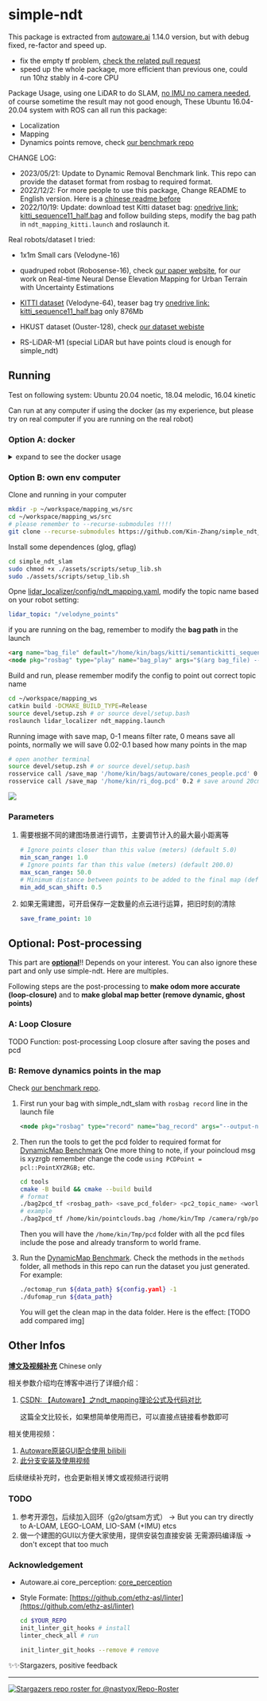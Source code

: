 # simple-ndt

This package is extracted from [autoware.ai](https://github.com/Autoware-AI) 1.14.0 version, but with debug fixed, re-factor and speed up.

- fix the empty tf problem, [check the related pull request](https://github.com/autowarefoundation/autoware_ai_perception/pull/60)
- speed up the whole package, more efficient than previous one, could run 10hz stably in 4-core CPU 

Package Usage, using one LiDAR to do SLAM, <u>no IMU no camera needed</u>, of course sometime the result may not good enough, These Ubuntu 16.04-20.04 system with ROS can all run this package:

- Localization
- Mapping
- Dynamics points remove, check [our benchmark repo](https://github.com/KTH-RPL/DynamicMap_Benchmark)


CHANGE LOG:
- 2023/05/21: Update to Dynamic Removal Benchmark link. This repo can provide the dataset format from rosbag to required format.
- 2022/12/2: For more people to use this package, Change README to English version. Here is a [chinese readme before](README_CN.md)
- 2022/10/19: Update: download test Kitti dataset bag: [onedrive link: kitti_sequence11_half.bag](https://hkustconnect-my.sharepoint.com/:u:/g/personal/qzhangcb_connect_ust_hk/EXqmutFjAbpPsYVe5r91KXEBhLlqP7anlNBJqTMHIOkfqw?e=RoRVgF) and follow building steps, modify the bag path in `ndt_mapping_kitti.launch` and roslaunch it.



Real robots/dataset I tried:

- 1x1m Small cars (Velodyne-16)
- quadruped robot (Robosense-16), check [our paper website](http://kin-zhang.github.io/ndem), for our work on Real-time Neural Dense Elevation Mapping for Urban Terrain with Uncertainty Estimations

- [KITTI dataset](https://www.cvlibs.net/datasets/kitti/) (Velodyne-64), teaser bag try [onedrive link: kitti_sequence11_half.bag](https://hkustconnect-my.sharepoint.com/:u:/g/personal/qzhangcb_connect_ust_hk/EXqmutFjAbpPsYVe5r91KXEBhLlqP7anlNBJqTMHIOkfqw?e=RoRVgF) only 876Mb
- HKUST dataset (Ouster-128), check [our dataset webiste](https://ram-lab.com/file/site/multi-sensor-dataset/)
- RS-LiDAR-M1 (special LiDAR but have points cloud is enough for simple_ndt)


## Running
Test on following system: Ubuntu 20.04 noetic, 18.04 melodic, 16.04 kinetic

Can run at any computer if using the docker (as my experience, but please try on real computer if you are running on the real robot)

### Option A: docker
<details>
  <summary>expand to see the docker usage</summary>

Provide the docker also:
```bash
# pull or build select one
docker pull zhangkin/simple_ndt

docker build -t zhangkin/simple_ndt .
```

Running inside:
```bash
docker run -it --net=host --name ndt_slam zhangkin/simple_ndt /bin/zsh
cd src && git pull && cd ..
catkin build -DCMAKE_BUILD_TYPE=Release
roscore

# open another terminal
docker exec -it ndt_slam /bin/zsh
source devel/setup.zsh
roslaunch lidar_localizer ndt_mapping_docker.launch
```

![](assets/readme/example_container.png)
</details>

### Option B: own env computer

Clone and running in your computer
```bash
mkdir -p ~/workspace/mapping_ws/src
cd ~/workspace/mapping_ws/src
# please remember to --recurse-submodules !!!!
git clone --recurse-submodules https://github.com/Kin-Zhang/simple_ndt_slam
```

Install some dependences (glog, gflag)
```bash
cd simple_ndt_slam
sudo chmod +x ./assets/scripts/setup_lib.sh
sudo ./assets/scripts/setup_lib.sh
```

Opne [lidar_localizer/config/ndt_mapping.yaml](lidar_localizer/config/ndt_mapping.yaml), modify the topic name based on your robot setting:
```yaml
lidar_topic: "/velodyne_points"
```

if you are running on the bag, remember to modify the **bag path** in the launch
```html
<arg name="bag_file" default="/home/kin/bags/kitti/semantickitti_sequence11.bag" />
<node pkg="rosbag" type="play" name="bag_play" args="$(arg bag_file) --clock -r 0.8" required="false"/>
```

Build and run, please remember modify the config to point out correct topic name
```bash
cd ~/workspace/mapping_ws
catkin build -DCMAKE_BUILD_TYPE=Release
source devel/setup.zsh # or source devel/setup.bash
roslaunch lidar_localizer ndt_mapping.launch
```

Running image with save map, 0-1 means filter rate, 0 means save all points, normally we will save 0.02-0.1 based how many points in the map

```bash
# open another terminal
source devel/setup.zsh # or source devel/setup.bash
rosservice call /save_map '/home/kin/bags/autoware/cones_people.pcd' 0.0
rosservice call /save_map '/home/kin/ri_dog.pcd' 0.2 # save around 20cm filter voxel
```

![](assets/readme/save_map.png)

### Parameters

1. 需要根据不同的建图场景进行调节，主要调节计入的最大最小距离等

   ```yaml
   # Ignore points closer than this value (meters) (default 5.0)
   min_scan_range: 1.0
   # Ignore points far than this value (meters) (default 200.0)
   max_scan_range: 50.0
   # Minimum distance between points to be added to the final map (default 1.0)
   min_add_scan_shift: 0.5
   ```

2. 如果无需建图，可开启保存一定数量的点云进行运算，把旧时刻的清除

   ```yaml
   save_frame_point: 10
   ```

## Optional: Post-processing

This part are **<u>optional</u>**!! Depends on your interest. You can also ignore these part and only use simple-ndt. Here are multiples.

Following steps are the post-processing to **make odom more accurate (loop-closure)** and to **make global map better (remove dynamic, ghost points)**

### A: Loop Closure

TODO Function: post-processing Loop closure after saving the poses and pcd

### B: Remove dynamics points in the map

Check [our benchmark repo](https://github.com/KTH-RPL/DynamicMap_Benchmark).

1. First run your bag with simple_ndt_slam with `rosbag record` line in the launch file
   ```xml
   <node pkg="rosbag" type="record" name="bag_record" args="--output-name $(arg record_bag) /auto_odom /repub_points /tf /tf_static" />
   ```

2. Then run the tools to get the pcd folder to required format for [DynamicMap Benchmark](https://github.com/KTH-RPL/DynamicMap_Benchmark)
   One more thing to note, if your poincloud msg is xyzrgb remember change the code `using PCDPoint = pcl::PointXYZRGB;` etc.
   ```bash
   cd tools
   cmake -B build && cmake --build build
   # format
   ./bag2pcd_tf <rosbag_path> <save_pcd_folder> <pc2_topic_name> <world_or_map_frame_id>
   # example
   ./bag2pcd_tf /home/kin/pointclouds.bag /home/kin/Tmp /camera/rgb/points world
   ```
   Then you will have the `/home/kin/Tmp/pcd` folder with all the pcd files include the pose and already transform to world frame.

3. Run the [DynamicMap Benchmark](https://github.com/KTH-RPL/DynamicMap_Benchmark). Check the methods in the `methods` folder, all methods in this repo can run the dataset you just generated. For example:
   ```bash
   ./octomap_run ${data_path} ${config.yaml} -1
   ./dufomap_run ${data_path}
   ```
   You will get the clean map in the data folder. Here is the effect: [TODO add compared img]

## Other Infos

**<u>博文及视频补充</u>** Chinese only

相关参数介绍均在博客中进行了详细介绍：

1. [CSDN: 【Autoware】之ndt_mapping理论公式及代码对比](https://blog.csdn.net/qq_39537898/article/details/115439552#t10)

   这篇全文比较长，如果想简单使用而已，可以直接点链接看参数即可

相关使用视频：

1. [Autoware原装GUI配合使用 bilibili](https://www.bilibili.com/video/BV1k84y1F7xn)
2. [此分支安装及使用视频](https://www.bilibili.com/video/BV18e4y1k7cA/)

后续继续补充时，也会更新相关博文或视频进行说明



### TODO

1. 参考开源包，后续加入回环（g2o/gtsam方式） -> But you can try directly to A-LOAM, LEGO-LOAM, LIO-SAM (+IMU) etcs
2. 做一个建图的GUI以方便大家使用，提供安装包直接安装 无需源码编译版 -> don't except that too much

### Acknowledgement

- Autoware.ai core_perception: [core_perception](https://github.com/Autoware-AI/core_perception) 

- Style Formate: [https://github.com/ethz-asl/linter](https://github.com/ethz-asl/linter)

  ```bash
  cd $YOUR_REPO
  init_linter_git_hooks # install
  linter_check_all # run
  
  init_linter_git_hooks --remove # remove
  ```
✨✨Stargazers, positive feedback

---

[![Stargazers repo roster for @nastyox/Repo-Roster](https://reporoster.com/stars/Kin-Zhang/simple_ndt_slam)](https://github.com/Kin-Zhang/simple_ndt_slam/stargazers)
